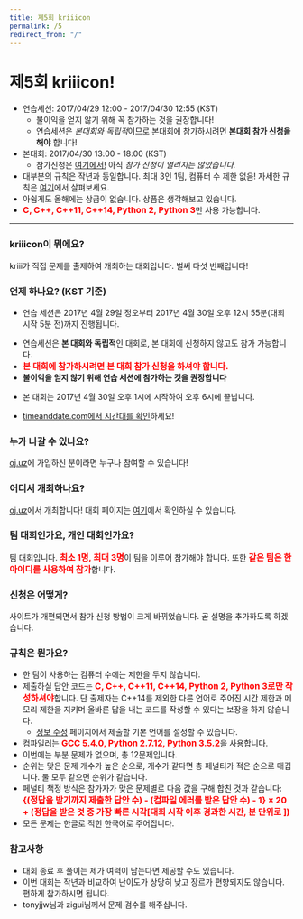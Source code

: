 ```yaml
---
title: 제5회 kriiicon
permalink: /5
redirect_from: "/"
---
```


<style type="text/css">
.important { font-size: 15px; font-weight: bold; color: red; }
</style>

<h1>제5회 kriiicon!</h1>

* 연습세션: 2017/04/29 12:00 - 2017/04/30 12:55 (KST)
  - 불이익을 얻지 않기 위해 꼭 참가하는 것을 권장합니다!
  - 연습세션은 *본대회와 독립적*이므로 본대회에 참가하시려면 **본대회 참가 신청을 해야** 합니다!
* 본대회: 2017/04/30 13:00 - 18:00 (KST)
  - 참가신청은 [여기에서!](http://oj.uz/contest/KRIII5) 아직 *참가 신청이 열리지는 않았습니다.*
* 대부분의 규칙은 작년과 동일합니다. <span class="important>">최대 3인 1팀, 컴퓨터 수 제한 없음!</span> 자세한 규칙은 <a href="#rules">여기</a>에서 살펴보세요.
* 아쉽게도 올해에는 상금이 없습니다. 상품은 생각해보고 있습니다.
* <span class="important">C, C++, C++11, C++14, Python 2, Python 3</span>만 사용 가능합니다.

<hr>

### kriiicon이 뭐에요?

kriii가 직접 문제를 출제하여 개최하는 대회입니다. 벌써 다섯 번째입니다!

### 언제 하나요? (KST 기준)

* 연습 세션은 2017년 4월 29일 정오부터 2017년 4월 30일 오후 12시 55분(대회 시작 5분 전)까지 진행됩니다.
 - 연습세션은 **본 대회와 독립적**인 대회로, 본 대회에 신청하지 않고도 참가 가능합니다.
 - <span class="important">본 대회에 참가하시려면 본 대회 참가 신청을 하셔야 합니다.</span>
 - **불이익을 얻지 않기 위해 연습 세션에 참가하는 것을 권장합니다**
* 본 대회는 2017년 4월 30일 오후 1시에 시작하여 오후 6시에 끝납니다.
 - [timeanddate.com에서 시간대를 확인](https://www.timeanddate.com/worldclock/fixedtime.html?msg=5th+kriiicon&iso=20170430T13&p1=235&ah=5)하세요!

### 누가 나갈 수 있나요?

[oj.uz](https://oj.uz)에 가입하신 분이라면 누구나 참여할 수 있습니다! 

### 어디서 개최하나요?

[oj.uz](https://oj.uz)에서 개최합니다! 대회 페이지는 [여기](https://oj.uz/contest/KRIII5)에서 확인하실 수 있습니다.

### 팀 대회인가요, 개인 대회인가요?

팀 대회입니다. <span class="important">최소 1명, 최대 3명</span>이 팀을 이루어 참가해야 합니다. 또한  <span class="important">같은 팀은 한 아이디를 사용하여 참가</span>합니다.

### 신청은 어떻게?

사이트가 개편되면서 참가 신청 방법이 크게 바뀌었습니다. 곧 설명을 추가하도록 하겠습니다. 

### <a name="rules"></a>규칙은 뭔가요?

* 한 팀이 사용하는 컴퓨터 수에는 제한을 두지 않습니다.
* 제출하실 답안 코드는 <span class="important">C, C++, C++11, C++14, Python 2, Python 3로만 작성하셔야</span>합니다. 단 출제자는 C++14를 제외한 다른 언어로 주어진 시간 제한과 메모리 제한을 지키며 올바른 답을 내는 코드를 작성할 수 있다는 보장을 하지 않습니다.
  - [정보 수정](https://oj.uz/settings/general) 페이지에서 제출할 기본 언어를 설정할 수 있습니다.
* 컴파일러는 <span class="important">GCC 5.4.0, Python 2.7.12, Python 3.5.2</span>을 사용합니다.
* 이번에는 부분 문제가 없으며, 총 12문제입니다.
* 순위는 맞은 문제 개수가 높은 순으로, 개수가 같다면 총 페널티가 적은 순으로 매깁니다. 둘 모두 같으면 순위가 같습니다.
* 페널티 책정 방식은 참가자가 맞은 문제별로 다음 값을 구해 합친 것과 같습니다: <span class="important">{(정답을 받기까지 제출한 답안 수) - (컴파일 에러를 받은 답안 수) - 1} × 20 + (정답을 받은 것 중 가장 빠른 시각[대회 시작 이후 경과한 시간, 분 단위로 ])</span>
* 모든 문제는 한글로 적힌 한국어로 주어집니다.

### 참고사항

* 대회 종료 후 풀이는 제가 여력이 남는다면 제공할 수도 있습니다.
* 이번 대회는 작년과 비교하여 난이도가 상당히 낮고 장르가 편향되지도 않습니다. 편하게 참가하시면 됩니다.
* tonyjjw님과 zigui님께서 문제 검수를 해주십니다.
